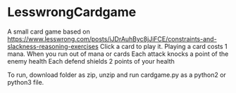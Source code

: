 # LesswrongCardgame
A small card game based on
https://www.lesswrong.com/posts/iJDrAuhByc8jJiFCE/constraints-and-slackness-reasoning-exercises
Click a card to play it.
Playing a card costs 1 mana.
When you run out of mana or cards
Each attack knocks a point of the enemy health
Each defend shields 2 points of your health

To run, download folder as zip, unzip and run cardgame.py as a python2 or python3 file.
